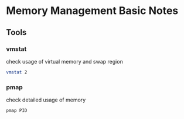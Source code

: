 # Memory Management Basic Notes

## Tools

### vmstat

check usage of virtual memory and swap region

```bash
vmstat 2
```

### pmap

check detailed usage of memory

```bash
pmap PID
```
